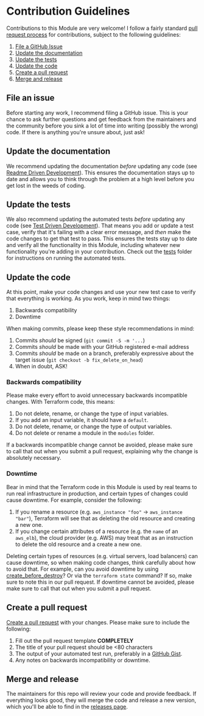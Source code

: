 # Contribution Guidelines

Contributions to this Module are very welcome! I follow a fairly standard [pull request process](https://help.github.com/articles/about-pull-requests/) for contributions, subject to the following guidelines:

1. [File a GitHub Issue](#file-a-jira-issue)
1. [Update the documentation](#update-the-documentation)
1. [Update the tests](#update-the-tests)
1. [Update the code](#update-the-code)
1. [Create a pull request](#create-a-pull-request)
1. [Merge and release](#merge-and-release)

## File an issue

Before starting any work, I recommend filing a GitHub issue. This is your chance to ask further questions and get feedback from the maintainers and the community before you sink a lot of time into writing (possibly the wrong) code. If there is anything you're unsure about, just ask!

## Update the documentation

We recommend updating the documentation *before* updating any code (see [Readme Driven Development](http://tom.preston-werner.com/2010/08/23/readme-driven-development.html)). This ensures the documentation stays up to date and allows you to think through the problem at a high level before you get lost in the weeds of coding.

## Update the tests

We also recommend updating the automated tests *before* updating any code (see [Test Driven Development](https://en.wikipedia.org/wiki/Test-driven_development)). That means you add or update a test case, verify that it's failing with a clear error message, and *then* make the code changes to get that test to pass. This ensures the tests stay up to date and verify all the functionality in this Module, including whatever new functionality you're adding in your contribution. Check out the [tests](https://github.com/mengesb/terraform-github-repository/tree/master/test) folder for instructions on running the automated tests.

## Update the code

At this point, make your code changes and use your new test case to verify that everything is working. As you work, keep in mind two things:

1. Backwards compatibility
1. Downtime

When making commits, please keep these style recommendations in mind:

1. Commits _should_ be signed (`git commit -S -m '...`)
1. Commits _should_ be made with your GitHub registered e-mail address
1. Commits _should_ be made on a branch, preferably expressive about the target issue
  (`git checkout -b fix_delete_on_head`)
1. When in doubt, ASK!

### Backwards compatibility

Please make every effort to avoid unnecessary backwards incompatible changes. With Terraform code, this means:

1. Do not delete, rename, or change the type of input variables.
1. If you add an input variable, it should have a `default`.
1. Do not delete, rename, or change the type of output variables.
1. Do not delete or rename a module in the `modules` folder.

If a backwards incompatible change cannot be avoided, please make sure to call that out when you submit a pull request, explaining why the change is absolutely necessary.

### Downtime

Bear in mind that the Terraform code in this Module is used by real teams to run real infrastructure in production, and certain types of changes could cause downtime. For example, consider the following:

1. If you rename a resource (e.g. `aws_instance "foo"` -> `aws_instance "bar"`),
   Terraform will see that as deleting the old resource and creating a new one.
1. If you change certain attributes of a resource (e.g. the `name` of an
   `aws_elb`), the cloud provider (e.g. AWS) may treat that as an instruction
   to delete the old resource and a create a new one.

Deleting certain types of resources (e.g. virtual servers, load balancers) can cause downtime, so when making code changes, think carefully about how to avoid that. For example, can you avoid downtime by using [create_before_destroy](https://www.terraform.io/docs/configuration/resources.html#create_before_destroy)? Or via the `terraform state` command? If so, make sure to note this in our pull request. If  downtime cannot be avoided, please make sure to call that out when you submit a pull request.

## Create a pull request

[Create a pull request](https://help.github.com/articles/creating-a-pull-request/) with your changes. Please make sure to include the following:

1. Fill out the pull request template **COMPLETELY**
1. The title of your pull request should be <80 characters
1. The output of your automated test run, preferably in a [GitHub Gist](https://gist.github.com).
1. Any notes on backwards incompatibility or downtime.

## Merge and release

The maintainers for this repo will review your code and provide feedback. If everything looks good, they will merge the code and release a new version, which you'll be able to find in the [releases page](../../releases).
